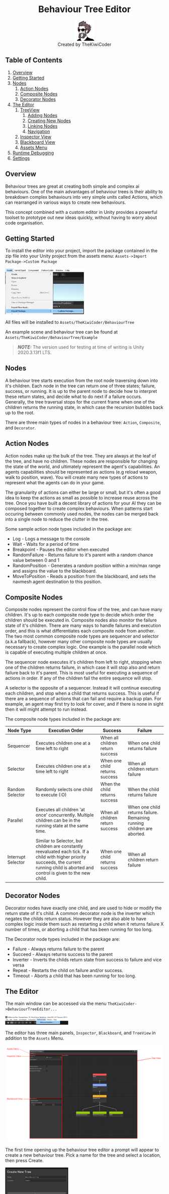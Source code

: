 <div align="center" valign="middle" style="page-break-after: always;">
<br>
<br>
<br>
<br>
<br>
<br>
<br>
<br>
    <h1>Behaviour Tree Editor</h1>
    <img src="PDF/thekiwicoder_profile_square_noborder_512_512.png" width = "64" />
    <br>
    Created by TheKiwiCoder
</div>

## Table of Contents
1. [Overview](#overview)
2. [Getting Started](#getting-started)
3. [Nodes](#nodes)
    1. [Action Nodes](#action-nodes)
    2. [Composite Nodes](#composite-nodes)
    3. [Decorator Nodes](#decorator-nodes)
6. [The Editor](#the-editor)
    1. [TreeView](#tree-view)
        1. [Adding Nodes](#adding-nodes)
        2. [Creating New Nodes](#creating-new-nodes)
        3. [Linking Nodes](#linking-nodes)
        4. [Navigation](#navigation)
    2. [Inspector View](#inspector-view)
    3. [Blackboard View](#blackboard-view)
    4. [Assets Menu](#assets-menu)
7. [Runtime Debugging](#runtime-debugging)
8. [Settings](#settings-menu)

<div style="page-break-after: always;"></div>

## Overview

Behaviour trees are great at creating both simple and complex ai behaviours. One of the main advantages of behaviour trees is their ability to breakdown complex behaviours into very simple units called Actions, which can rearranged in various ways to create new behaviours. 

This concept combined with a custom editor in Unity provides a powerful toolset to prototype out new ideas quickly, without having to worry about code organisation.

## Getting Started

To install the editor into your project, import the package contained in the zip file into your Unity project from the assets menu: ```Assets->Import Package->Custom Package```

<img src="PDF/install_package.png" width = "250" />

All files will be installed to `Assets/TheKiwiCoder/BehaviourTree`

An example scene and behaviour tree can be found at `Assets/TheKiwiCoder/BehaviourTree/Example`

> **_NOTE:_**  The version used for testing at time of writing is Unity 2020.3.13f1 LTS.

## Nodes

A behaviour tree starts execution from the root node traversing down into it's children. Each node in the tree can return one of three states; failure, success, or running. It is up to the parent node to decide how to interpret these return states, and decide what to do next if a failure occurs. Generally, the tree traversal stops for the current frame when one of the children returns the running state, in which case the recursion bubbles back up to the root. 

There are three main types of nodes in a behaviour tree: ```Action```, ```Composite```, and  ```Decorator```.

## Action Nodes
Action nodes make up the bulk of the tree. They are always at the leaf of the tree, and have no children. These nodes are responsible for changing the state of the world, and ultimately represent the agent's capabilities. An agents capabilities should be represented as actions (e.g reload weapon, walk to position, wave). You will create many new types of actions to represent what the agents can do in your game.

The granularity of actions can either be large or small, but it's often a good idea to keep the actions as small as possible to increase reuse across the tree. Once you have built a decent library of actions for your AI they can be composed together to create complex behaviours. When patterns start occuring between commonly used nodes, the nodes can be merged back into a single node to reduce the clutter in the tree.

Some sample action node types included in the package are:

- Log - Logs a message to the console
- Wait - Waits for a period of time
- Breakpoint - Pauses the editor when executed
- RandomFailure - Returns failure to it's parent with a random chance value between 0 and 1
- RandomPosition - Generates a random position within a min/max range and assigns the value to the blackboard.
- MoveToPosition - Reads a position from the blackboard, and sets the navmesh agent destination to this position.

## Composite Nodes

Composite nodes represent the control flow of the tree, and can have many children. It's up to each composite node type to decide which order the children should be executed in. Composite nodes also monitor the failure state of it's children. There are many ways to handle failures and execution order, and this is what differentiates each composite node from another. The two most common composite node types are sequencer and selector (a.k.a fallback), however many other composite node types are usually necessary to create complex logic. One example is the parallel node which is capable of executing multiple children at once.

The sequencer node executes it's children from left to right, stopping when one of the children returns failure, in which case it will stop also and return failure back to it's parent. This is most useful for executing a sequence of actions in order. If any of the children fail the entire sequence will stop.

A selector is the opposite of a sequencer. Instead it will continue executing each children, and stop when a child that returns success. This is useful if there are a sequence of actions that can fail and require a backup plan. For example, an agent may first try to look for cover, and if there is none in sight then it will might attempt to run instead.

The composite node types included in the package are:

|Node Type|Execution Order|Success|Failure|
---| --- | --- | --- |
| Sequencer | Executes children one at a time left to right | When all children return success | When one child returns failure
| Selector | Executes children one at a time left to right | When one child returns success | When all children return failure
| Random Selector | Randomly selects one child to execute (:O) | When the child returns success | When the child returns failure
| Parallel | Executes all children 'at once' concurrently. Multiple children can be in the running state at the same time. | When all children return success | When one child returns failure. Remaining running children are aborted.
| Interrupt Selector | Similar to Selector, but children are constantly reevaluated each tick. If a child with higher priority succeeds, the current running child is aborted and control is given to the new child. | When one child returns success | When all children return failure

## Decorator Nodes

Decorator nodes have exactly one child, and are used to hide or modify the return state of it's child. A common decorator node is the inverter which negates the childs return status. However they are also able to have complex logic inside them such as restarting a child when it returns failure X number of times, or aborting a child that has been running for too long.

The Decorator node types included in the package are:

- Failure - Always returns failure to the parent
- Succeed - Always returns success to the parent
- Inverter - Inverts the childs return state from success to failure and vice versa
- Repeat - Restarts the child on failure and/or success.
- Timeout - Aborts a child that has been running for too long.

<div style="page-break-after: always;"></div>

## The Editor

The main window can be accessed via the menu ```TheKiwiCoder->BehaviourTreeEditor...```

<img src="PDF/menu_command.png" width = "200" />

The editor has three main panels, ```Inspector```, ```Blackboard```, and ```TreeView``` in addition to the ```Assets``` Menu.

<img src="PDF/editor.png" width = "500" />

The first time opening up the behaviour tree editor a prompt will appear to create a new behaviour tree. Pick a name
for the tree and select a location, then press Create.

<img src="PDF/new_tree.png" width = "200" />

### Tree View

The tree view is where you'll spend most of the time creating and organising nodes.

#### Adding Nodes

New nodes can be added to the tree via the context menu by right clicking anywhere in the canvas and selecting which type of node to add. The nodes are grouped into three sub menus, Actions, Composites, and Decorators.

<img src="PDF/new_node.png" width = "200" />

#### Creating New Nodes

The built in node types will only get you so far. The real power of behaviour trees comes when you design and create your own node types. Nodes are standard C# scripts which inherit from one of three base types, `ActionNode`, `CompositeNode`, or `DecoratorNode`. These scripts can be created by hand, or by using the context menu which will fill out the boilerplate automatically for you.

<img src="PDF/new_script.png" width = "200" />

The script templates used to create the boilerplate are located here: `Assets/TheKiwiCoder/BehaviourTree/ScriptTemplates`

#### Linking Nodes

To add a node as a child of another node, drag the `output` of the parent node to the `input` of the child node. Note only `CompositeNode` types can have multiple children. 

#### Navigation

Nodes can be selected directly and dragged around the canvas. Multiple nodes can be box selected. 

To select and entire `subtree`, double click on it's parent and the children will be added to the selection. Click on the canvas to deselect again. Selecting entire subtrees is really useful to reorganise the tree layout.

Keyboard Shortcuts:

|KeyCode|Action|
---| --- |
DEL | Deletes the currently selected nodes |
A | Frames all nodes on the canvas |
O | Frames the canvas origin |
[ | Frames the parent node of the current selection |
] | Frames the child node of the current selection |


### Inspector View

The inspector view displays all public properties of the currently selected node. To display a node's properties in the inspector, be sure to select the middle of the node over the node's title. All nodes have a description field which can be set in the inspector. Just start typing in the description box and the text will appear under the node's title.


### Blackboard View

The blackboard view displays all public properties of the blackboard. These values can be read and written to by individual nodes from any level of the tree. Note this blackboard is not generic, and it is expected to be modified to include the properties that make sense for your game. An example property exists as an example how data can be passed between nodes.
- MoveToPosition - Vector3 written to by the `RandomPosition` node, and read from by the `MoveToPosition` node

### Assets Menu

The assets menu dropdown shows all behaviour trees located in the project. Use this to quickly jump between different trees in your project. There is an additional menu option to create a new behaviour tree from here too.

### Runtime Debugging

While in playmode, a game object can be selected to analyse which state it's in. Nodes that are red have failed, nodes that a green have succeeded, and nodes that are yellow are currently running. If a node is aborted then it returns to the default state without any highlight.

### Settings Menu

There are various 'hardcoded' settings for the behaviour tree editor. These can be accessed via the standard project settings menu under the 'Behaviour Tree' category.

<img src="PDF/settings.png" width = "400" />
